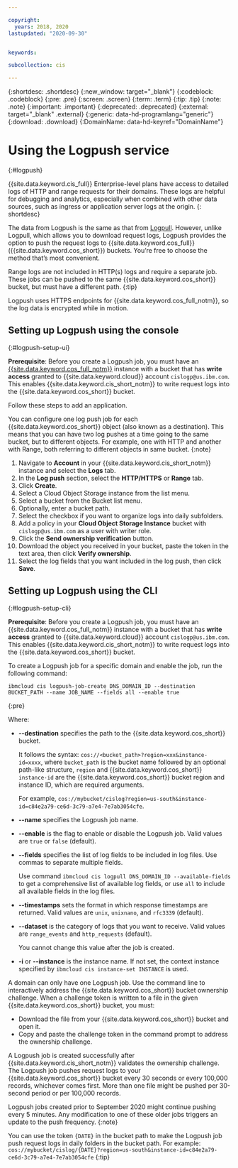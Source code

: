 ```yaml
---

copyright:
  years: 2018, 2020
lastupdated: "2020-09-30"


keywords: 

subcollection: cis

---
```



{:shortdesc: .shortdesc}
{:new_window: target="_blank"}
{:codeblock: .codeblock}
{:pre: .pre}
{:screen: .screen}
{:term: .term}
{:tip: .tip}
{:note: .note}
{:important: .important}
{:deprecated: .deprecated}
{:external: target="_blank" .external}
{:generic: data-hd-programlang="generic"}
{:download: .download}
{:DomainName: data-hd-keyref="DomainName"}

# Using the Logpush service
{:#logpush}

{{site.data.keyword.cis_full}} Enterprise-level plans have access to detailed logs of HTTP and range requests for their domains. These logs are helpful for debugging and analytics, especially when combined with other data sources, such as ingress or application server logs at the origin.
{: shortdesc}

The data from Logpush is the same as that from [Logpull](/docs/cis?topic=cis-logpull#logpull). However, unlike Logpull, which allows you to download request logs, Logpush provides the option to push the request logs to {{site.data.keyword.cos_full}} ({{site.data.keyword.cos_short}}) buckets. You’re free to choose the method that’s most convenient.

Range logs are not included in HTTP(s) logs and require a separate job. These jobs can be pushed to the same {{site.data.keyword.cos_short}} bucket, but must have a different path.
{:tip}

Logpush uses HTTPS endpoints for {{site.data.keyword.cos_full_notm}}, so the log data is encrypted while in motion.

## Setting up Logpush using the console
{:#logpush-setup-ui}

**Prerequisite**: Before you create a Logpush job, you must have an [{{site.data.keyword.cos_full_notm}}](/docs/cloud-object-storage?topic=cloud-object-storage-getting-started-cloud-object-storage) instance with a bucket that has **write access** granted to {{site.data.keyword.cloud}} account `cislogp@us.ibm.com`. This enables {{site.data.keyword.cis_short_notm}} to write request logs into the {{site.data.keyword.cos_short}} bucket.

Follow these steps to add an application.

You can configure one log push job for each {{site.data.keyword.cos_short}} object (also known as a destination). This means that you can have two log pushes at a time going to the same bucket, but to different objects. For example, one with HTTP and another with Range, both referring to different objects in same bucket.
{:note}

1. Navigate to **Account** in your {{site.data.keyword.cis_short_notm}} instance and select the **Logs** tab.
1. In the **Log push** section, select the **HTTP/HTTPS** or **Range** tab.
1. Click **Create**.
1. Select a Cloud Object Storage instance from the list menu.
1. Select a bucket from the Bucket list menu.
1. Optionally, enter a bucket path.
1. Select the checkbox if you want to organize logs into daily subfolders.
1. Add a policy in your **Cloud Object Storage Instance** bucket with `cislogp@us.ibm.com` as a user with writer role.
1. Click the **Send ownership verification** button.
1. Download the object you received in your bucket, paste the token in the text area, then click **Verify ownership**.
1. Select the log fields that you want included in the log push, then click **Save**.

## Setting up Logpush using the CLI
{:#logpush-setup-cli}

**Prerequisite**: Before you create a Logpush job, you must have an {{site.data.keyword.cos_full_notm}} instance with a bucket that has **write access** granted to {{site.data.keyword.cloud}} account `cislogp@us.ibm.com`. This enables {{site.data.keyword.cis_short_notm}} to write request logs into the {{site.data.keyword.cos_short}} bucket.

To create a Logpush job for a specific domain and enable the job, run the following command:

```
ibmcloud cis logpush-job-create DNS_DOMAIN_ID --destination BUCKET_PATH --name JOB_NAME --fields all --enable true
```
{:pre}

Where:

* **--destination** specifies the path to the {{site.data.keyword.cos_short}} bucket.

   It follows the syntax: `cos://<bucket_path>?region=xxx&instance-id=xxxx`, where `bucket_path` is the bucket name followed by an optional path-like structure, `region` and {{site.data.keyword.cos_short}} `instance-id` are the {{site.data.keyword.cos_short}} bucket region and instance ID, which are required arguments.

   For example, `cos://mybucket/cislog?region=us-south&instance-id=c84e2a79-ce6d-3c79-a7e4-7e7ab3054cfe`.

* **--name** specifies the Logpush job name.
* **--enable** is the flag to enable or disable the Logpush job. Valid values are `true` or `false` (default).
* **--fields** specifies the list of log fields to be included in log files. Use commas to separate multiple fields.

   Use command `ibmcloud cis logpull DNS_DOMAIN_ID --available-fields` to get a comprehensive list of available log fields, or use `all` to include all available fields in the log files.

* **--timestamps** sets the format in which response timestamps are returned. Valid values are `unix`, `unixnano`, and `rfc3339` (default).
* **--dataset** is the category of logs that you want to receive. Valid values are `range_events` and `http_requests` (default).

   You cannot change this value after the job is created.

* **-i** or **--instance** is the instance name. If not set, the context instance specified by `ibmcloud cis instance-set INSTANCE` is used.

A domain can only have one Logpush job. Use the command line to interactively address the {{site.data.keyword.cos_short}} bucket ownership challenge. When a challenge token is written to a file in the given {{site.data.keyword.cos_short}} bucket, you must:

   * Download the file from your {{site.data.keyword.cos_short}} bucket and open it.
   * Copy and paste the challenge token in the command prompt to address the ownership challenge.

A Logpush job is created successfully after {{site.data.keyword.cis_short_notm}} validates the ownership challenge. The Logpush job pushes request logs to your {{site.data.keyword.cos_short}} bucket every 30 seconds or every 100,000 records, whichever comes first. More than one file might be pushed per 30-second period or per 100,000 records. 

Logpush jobs created prior to September 2020 might continue pushing every 5 minutes. Any modification to one of these older jobs triggers an update to the push frequency.
{:note}

You can use the token `{DATE}` in the bucket path to make the Logpush job push request logs in daily folders in the bucket path. For example: `cos://mybucket/cislog/{DATE}?region=us-south&instance-id=c84e2a79-ce6d-3c79-a7e4-7e7ab3054cfe`
{:tip}

